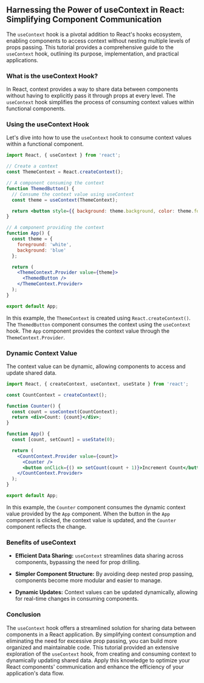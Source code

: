 ## Harnessing the Power of useContext in React: Simplifying Component Communication

The `useContext` hook is a pivotal addition to React's hooks ecosystem, enabling components to access context without nesting multiple levels of props passing. This tutorial provides a comprehensive guide to the `useContext` hook, outlining its purpose, implementation, and practical applications.

### What is the useContext Hook?

In React, context provides a way to share data between components without having to explicitly pass it through props at every level. The `useContext` hook simplifies the process of consuming context values within functional components.

### Using the useContext Hook

Let's dive into how to use the `useContext` hook to consume context values within a functional component.

```jsx
import React, { useContext } from 'react';

// Create a context
const ThemeContext = React.createContext();

// A component consuming the context
function ThemedButton() {
  // Consume the context value using useContext
  const theme = useContext(ThemeContext);

  return <button style={{ background: theme.background, color: theme.foreground }}>Themed Button</button>;
}

// A component providing the context
function App() {
  const theme = {
    foreground: 'white',
    background: 'blue'
  };

  return (
    <ThemeContext.Provider value={theme}>
      <ThemedButton />
    </ThemeContext.Provider>
  );
}

export default App;
```

In this example, the `ThemeContext` is created using `React.createContext()`. The `ThemedButton` component consumes the context using the `useContext` hook. The `App` component provides the context value through the `ThemeContext.Provider`.

### Dynamic Context Value

The context value can be dynamic, allowing components to access and update shared data.

```jsx
import React, { createContext, useContext, useState } from 'react';

const CountContext = createContext();

function Counter() {
  const count = useContext(CountContext);
  return <div>Count: {count}</div>;
}

function App() {
  const [count, setCount] = useState(0);

  return (
    <CountContext.Provider value={count}>
      <Counter />
      <button onClick={() => setCount(count + 1)}>Increment Count</button>
    </CountContext.Provider>
  );
}

export default App;
```

In this example, the `Counter` component consumes the dynamic context value provided by the `App` component. When the button in the `App` component is clicked, the context value is updated, and the `Counter` component reflects the change.

### Benefits of useContext

- **Efficient Data Sharing:** `useContext` streamlines data sharing across components, bypassing the need for prop drilling.

- **Simpler Component Structure:** By avoiding deep nested prop passing, components become more modular and easier to manage.

- **Dynamic Updates:** Context values can be updated dynamically, allowing for real-time changes in consuming components.

### Conclusion

The `useContext` hook offers a streamlined solution for sharing data between components in a React application. By simplifying context consumption and eliminating the need for excessive prop passing, you can build more organized and maintainable code. This tutorial provided an extensive exploration of the `useContext` hook, from creating and consuming context to dynamically updating shared data. Apply this knowledge to optimize your React components' communication and enhance the efficiency of your application's data flow.